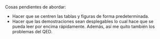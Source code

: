 











Cosas pendientes de abordar:

  - Hacer que se centren las tablas y figuras de forma predeterminada.
  - Hacer que las demostraciones sean desplegables lo cual hace que se pueda
    leer por encima rápidamente. Además, así me quito también los problemas
    del QED.







